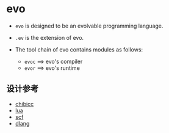 # evo

- `evo` is designed to be an evolvable programming language. 

- `.ev` is the extension of evo. 

- The tool chain of evo contains modules as follows:
    - `evoc` ==> evo's compiler
    - `evor` ==> evo's runtime




## 设计参考

- [chibicc](https://www.sigbus.info/compilerbook)
- [lua](https://github.com/lua/lua.git)
- [scf](http://baseworks.info/gitweb/scf.git)
- [dlang](https://github.com/dlang/dlang.org.git)